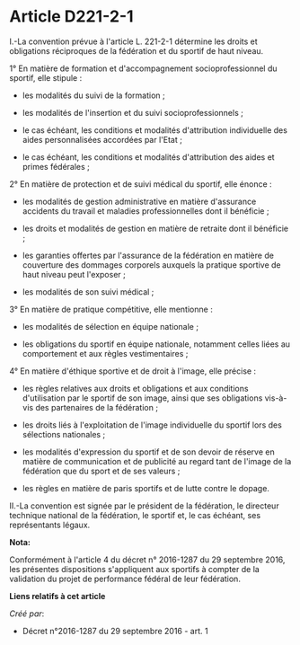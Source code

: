 # Article D221-2-1

I.-La convention prévue à l'article L. 221-2-1 détermine les droits et obligations réciproques de la fédération et du sportif
de haut niveau. 

1° En matière de formation et d'accompagnement socioprofessionnel du sportif, elle stipule : 

- les modalités du suivi de la formation ; 

- les modalités de l'insertion et du suivi socioprofessionnels ; 

- le cas échéant, les conditions et modalités d'attribution individuelle des aides personnalisées accordées par l'Etat ; 

- le cas échéant, les conditions et modalités d'attribution des aides et primes fédérales ; 

2° En matière de protection et de suivi médical du sportif, elle énonce : 

- les modalités de gestion administrative en matière d'assurance accidents du travail et maladies professionnelles dont il
bénéficie ; 

- les droits et modalités de gestion en matière de retraite dont il bénéficie ; 

- les garanties offertes par l'assurance de la fédération en matière de couverture des dommages corporels auxquels la
pratique sportive de haut niveau peut l'exposer ; 

- les modalités de son suivi médical ; 

3° En matière de pratique compétitive, elle mentionne : 

- les modalités de sélection en équipe nationale ; 

- les obligations du sportif en équipe nationale, notamment celles liées au comportement et aux règles vestimentaires ; 

4° En matière d'éthique sportive et de droit à l'image, elle précise : 

- les règles relatives aux droits et obligations et aux conditions d'utilisation par le sportif de son image, ainsi que ses
obligations vis-à-vis des partenaires de la fédération ; 

- les droits liés à l'exploitation de l'image individuelle du sportif lors des sélections nationales ; 

- les modalités d'expression du sportif et de son devoir de réserve en matière de communication et de publicité au regard
tant de l'image de la fédération que du sport et de ses valeurs ; 

- les règles en matière de paris sportifs et de lutte contre le dopage. 

II.-La convention est signée par le président de la fédération, le directeur technique national de la fédération, le sportif
et, le cas échéant, ses représentants légaux.

**Nota:**

Conformément à l'article 4 du décret n° 2016-1287 du 29 septembre 2016, les présentes dispositions s'appliquent aux sportifs
à compter de la validation du projet de performance fédéral de leur fédération.

**Liens relatifs à cet article**

_Créé par_:

  - Décret n°2016-1287 du 29 septembre 2016 - art. 1
